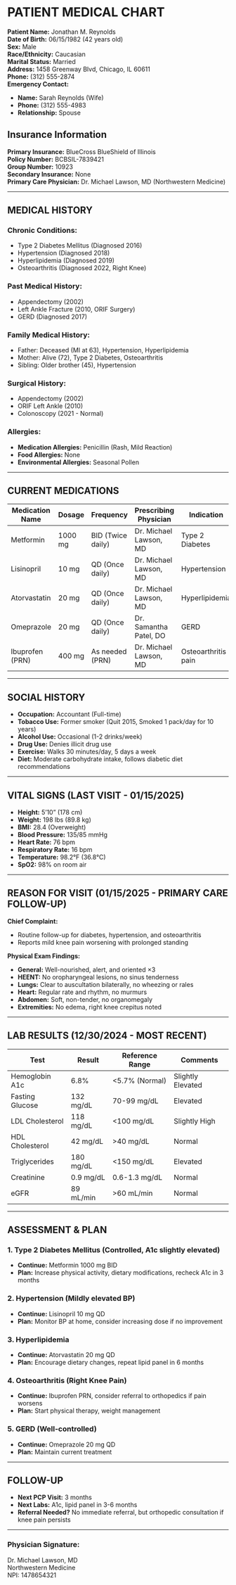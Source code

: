 # **PATIENT MEDICAL CHART**  
**Patient Name:** Jonathan M. Reynolds  
**Date of Birth:** 06/15/1982 (42 years old)  
**Sex:** Male  
**Race/Ethnicity:** Caucasian  
**Marital Status:** Married  
**Address:** 1458 Greenway Blvd, Chicago, IL 60611  
**Phone:** (312) 555-2874  
**Emergency Contact:**  
- **Name:** Sarah Reynolds (Wife)  
- **Phone:** (312) 555-4983  
- **Relationship:** Spouse  

## **Insurance Information**  
**Primary Insurance:** BlueCross BlueShield of Illinois  
**Policy Number:** BCBSIL-7839421  
**Group Number:** 10923  
**Secondary Insurance:** None  
**Primary Care Physician:** Dr. Michael Lawson, MD (Northwestern Medicine)  

---

## **MEDICAL HISTORY**  
### **Chronic Conditions:**  
- Type 2 Diabetes Mellitus (Diagnosed 2016)  
- Hypertension (Diagnosed 2018)  
- Hyperlipidemia (Diagnosed 2019)  
- Osteoarthritis (Diagnosed 2022, Right Knee)  

### **Past Medical History:**  
- Appendectomy (2002)  
- Left Ankle Fracture (2010, ORIF Surgery)  
- GERD (Diagnosed 2017)  

### **Family Medical History:**  
- Father: Deceased (MI at 63), Hypertension, Hyperlipidemia  
- Mother: Alive (72), Type 2 Diabetes, Osteoarthritis  
- Sibling: Older brother (45), Hypertension  

### **Surgical History:**  
- Appendectomy (2002)  
- ORIF Left Ankle (2010)  
- Colonoscopy (2021 - Normal)  

### **Allergies:**  
- **Medication Allergies:** Penicillin (Rash, Mild Reaction)  
- **Food Allergies:** None  
- **Environmental Allergies:** Seasonal Pollen  

---

## **CURRENT MEDICATIONS**  
| **Medication Name**      | **Dosage**         | **Frequency**        | **Prescribing Physician**        | **Indication**               |  
|-------------------------|------------------|---------------------|---------------------------------|------------------------------|  
| Metformin              | 1000 mg          | BID (Twice daily)   | Dr. Michael Lawson, MD         | Type 2 Diabetes              |  
| Lisinopril             | 10 mg            | QD (Once daily)     | Dr. Michael Lawson, MD         | Hypertension                 |  
| Atorvastatin           | 20 mg            | QD (Once daily)     | Dr. Michael Lawson, MD         | Hyperlipidemia               |  
| Omeprazole             | 20 mg            | QD (Once daily)     | Dr. Samantha Patel, DO         | GERD                         |  
| Ibuprofen (PRN)        | 400 mg           | As needed (PRN)     | Dr. Michael Lawson, MD         | Osteoarthritis pain          |  

---

## **SOCIAL HISTORY**  
- **Occupation:** Accountant (Full-time)  
- **Tobacco Use:** Former smoker (Quit 2015, Smoked 1 pack/day for 10 years)  
- **Alcohol Use:** Occasional (1-2 drinks/week)  
- **Drug Use:** Denies illicit drug use  
- **Exercise:** Walks 30 minutes/day, 5 days a week  
- **Diet:** Moderate carbohydrate intake, follows diabetic diet recommendations  

---

## **VITAL SIGNS (LAST VISIT - 01/15/2025)**  
- **Height:** 5’10” (178 cm)  
- **Weight:** 198 lbs (89.8 kg)  
- **BMI:** 28.4 (Overweight)  
- **Blood Pressure:** 135/85 mmHg  
- **Heart Rate:** 76 bpm  
- **Respiratory Rate:** 16 bpm  
- **Temperature:** 98.2°F (36.8°C)  
- **SpO2:** 98% on room air  

---

## **REASON FOR VISIT (01/15/2025 - PRIMARY CARE FOLLOW-UP)**  
**Chief Complaint:**  
- Routine follow-up for diabetes, hypertension, and osteoarthritis  
- Reports mild knee pain worsening with prolonged standing  

**Physical Exam Findings:**  
- **General:** Well-nourished, alert, and oriented ×3  
- **HEENT:** No oropharyngeal lesions, no sinus tenderness  
- **Lungs:** Clear to auscultation bilaterally, no wheezing or rales  
- **Heart:** Regular rate and rhythm, no murmurs  
- **Abdomen:** Soft, non-tender, no organomegaly  
- **Extremities:** No edema, right knee crepitus noted  

---

## **LAB RESULTS (12/30/2024 - MOST RECENT)**  
| **Test**             | **Result** | **Reference Range** | **Comments** |  
|----------------------|-----------|----------------------|-------------|  
| Hemoglobin A1c      | 6.8%       | <5.7% (Normal)      | Slightly Elevated |  
| Fasting Glucose     | 132 mg/dL  | 70-99 mg/dL         | Elevated |  
| LDL Cholesterol     | 118 mg/dL  | <100 mg/dL          | Slightly High |  
| HDL Cholesterol     | 42 mg/dL   | >40 mg/dL           | Normal |  
| Triglycerides       | 180 mg/dL  | <150 mg/dL          | Elevated |  
| Creatinine          | 0.9 mg/dL  | 0.6-1.3 mg/dL       | Normal |  
| eGFR                | 89 mL/min  | >60 mL/min          | Normal |  

---

## **ASSESSMENT & PLAN**  
### **1. Type 2 Diabetes Mellitus** (Controlled, A1c slightly elevated)  
- **Continue:** Metformin 1000 mg BID  
- **Plan:** Increase physical activity, dietary modifications, recheck A1c in 3 months  

### **2. Hypertension** (Mildly elevated BP)  
- **Continue:** Lisinopril 10 mg QD  
- **Plan:** Monitor BP at home, consider increasing dose if no improvement  

### **3. Hyperlipidemia**  
- **Continue:** Atorvastatin 20 mg QD  
- **Plan:** Encourage dietary changes, repeat lipid panel in 6 months  

### **4. Osteoarthritis (Right Knee Pain)**  
- **Continue:** Ibuprofen PRN, consider referral to orthopedics if pain worsens  
- **Plan:** Start physical therapy, weight management  

### **5. GERD (Well-controlled)**  
- **Continue:** Omeprazole 20 mg QD  
- **Plan:** Maintain current treatment  

---

## **FOLLOW-UP**  
- **Next PCP Visit:** 3 months  
- **Next Labs:** A1c, lipid panel in 3-6 months  
- **Referral Needed?** No immediate referral, but orthopedic consultation if knee pain persists  

---

### **Physician Signature:**  
Dr. Michael Lawson, MD  
Northwestern Medicine  
NPI: 1478654321  
